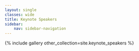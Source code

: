 ```yaml
---
layout: single
classes: wide
title: Keynote Speakers
sidebar:
    nav: sidebar-navigation
---
```



{% include gallery other_collection=site.keynote_speakers %}
